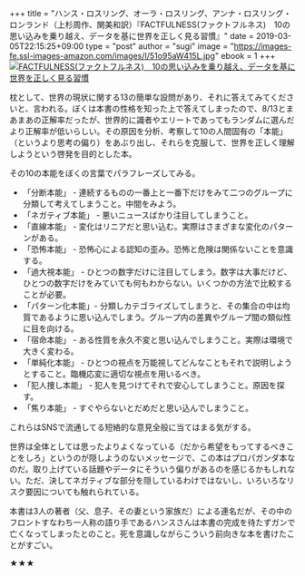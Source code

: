 +++
title = "ハンス・ロスリング、オーラ・ロスリング、アンナ・ロスリング・ロンランド（上杉周作、関美和訳）『FACTFULNESS(ファクトフルネス)　10の思い込みを乗り越え、データを基に世界を正しく見る習慣』"
date = 2019-03-05T22:15:25+09:00
type = "post"
author = "sugi"
image = "https://images-fe.ssl-images-amazon.com/images/I/51o95aW415L.jpg"
ebook = 1
+++
<a href="http://www.amazon.co.jp/exec/obidos/ASIN/4822289605/chezsugi-22/ref=nosim/" name="amazletlink" target="_blank"><img src="https://images-fe.ssl-images-amazon.com/images/I/51o95aW415L.jpg" alt="FACTFULNESS(ファクトフルネス)　10の思い込みを乗り越え、データを基に世界を正しく見る習慣" class="alignleft" /></a>

枕として、世界の現状に関する13の簡単な設問があり、それに答えてみてくださいと、言われる。ぼくは本書の性格を知った上で答えてしまったので、8/13とまあまあの正解率だったが、世界的に識者やエリートであってもランダムに選んだより正解率が低いらしい。その原因を分析、考察して10の人間固有の「本能」（というより思考の偏り）をあぶり出し、それらを克服して、世界を正しく理解しようという啓発を目的とした本。

その10の本能をぼくの言葉でパラフレーズしてみる。

- 「分断本能」 - 連続するものの一番上と一番下だけをみて二つのグループに分類して考えてしまうこと。中間をみよう。
- 「ネガティブ本能」 - 悪いニュースばかり注目してしまうこと。
- 「直線本能」 - 変化はリニアだと思い込む。実際はさまざまな変化のパターンがある。
- 「恐怖本能」 - 恐怖心による認知の歪み。恐怖と危険は関係ないことを意識する。
- 「過大視本能」 - ひとつの数字だけに注目してしまう。数字は大事だけど、ひとつの数字だけをみていても何もわからない。いくつかの方法で比較することが必要。
- 「パターン化本能」- 分類しカテゴライズしてしまうと、その集合の中は均質であるように思い込んでしまう。グループ内の差異やグループ間の類似性に目を向ける。
- 「宿命本能」 - ある性質を永久不変と思い込んでしまうこと。実際は環境で大きく変わる。
- 「単純化本能」 - ひとつの視点を万能視してどんなこともそれで説明しようとすること。臨機応変に適切な視点を用いるべき。
- 「犯人捜し本能」 - 犯人を見つけてそれで安心してしまうこと。原因を探す。
- 「焦り本能」 - すぐやらないとだめだと思い込んでしまうこと。

これらはSNSで流通してる短絡的な意見全般に当てはまる気がする。

世界は全体としては思ったよりよくなっている（だから希望をもってするべきことをしろ」というのが隠しようのないメッセージで、この本はプロパガンダ本なのだ。取り上げている話題やデータにそういう偏りがあるのを感じるかもしれない。ただ、決してネガティブな部分を隠しているわけではないし、いろいろなリスク要因についても触れられている。

本書は3人の著者（父、息子、その妻という家族だ）による連名だが、その中のフロントすなわち一人称の語り手であるハンスさんは本書の完成を待たずガンで亡くなってしまったとのこと。死を意識しながらこういう前向きな本を書けたことがすごい。

★★★